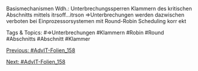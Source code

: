 Basismechanismen
Wdh.: Unterbrechungssperren
Klammern des kritischen Abschnitts mittels itrsoff...itrson
⇒Unterbrechungen werden dazwischen verboten
bei Einprozessorsystemen mit Round-Robin Scheduling korr ekt

   Tags & Topics:
   #⇒Unterbrechungen
   #Klammern
   #Robin
   #Round
   #Abschnitts
   #Abschnitt
   #Klammer

[Previous: #AdvIT-Folien_158](AdvIT-Folien_158.md)

[Next: #AdvIT-Folien_158](AdvIT-Folien_158.md)